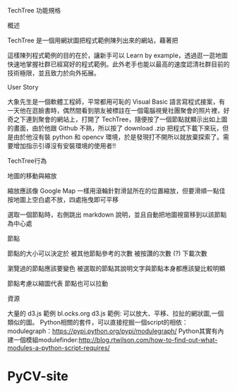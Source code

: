 TechTree 功能規格

概述

TechTree 是一個用網狀圖把程式範例陳列出來的網站，藉著把

這樣陳列程式範例的目的在於，讓新手可以 Learn by example，透過逛一逛地圖快速地掌握社群已經寫好的程式範例。此外老手也能以最高的速度認清社群目前的技術極限，並且致力於向外拓展。





User Story

大象先生是一個軟體工程師，平常都用可恥的 Visual Basic 語言寫程式接案，有一天他在逛臉書時，偶然間看到朋友被標註在一個電腦視覺社團聚會的照片裡，好奇之下連到聚會的網站上，打開了 TechTree，隨便按了一個節點就顯示出如上圖的畫面，由於他跟 Github 不熟，所以按了 download .zip 把程式下載下來玩，但是由於他沒有裝 python 和 opencv 環境，於是發現打不開所以就放棄探索了。需要增加指示引導沒有安裝環境的使用者!!



TechTree行為

地圖的移動與縮放

縮放應該像 Google Map 一樣用滾輪針對滑鼠所在的位置縮放，但要滑順一點佳
按地圖上空白處不放，四處拖曳即可平移

選取一個節點時，右側跳出 markdown 說明，並且自動把地圖視窗移到以該節點為中心處


節點

節點的大小可以決定於
被其他節點參考的次數
被按讚的次數 (?)
下載次數

瀏覽過的節點應該要變色
被選取的節點其說明文字與節點本身都應該變比較明顯

節點考慮以縮圖代表
節點也可以拉動

資源

大量的 d3.js 範例 bl.ocks.org
d3.js 範例: 可以放大、平移、拉扯的網狀圖,一個類似的圖。
Python相關的套件，可以直接挖掘一個script的相依：
modulegraph：https://pypi.python.org/pypi/modulegraph/
Python其實有內建一個模組modulefinder:http://blog.rtwilson.com/how-to-find-out-what-modules-a-python-script-requires/

# PyCV-site
